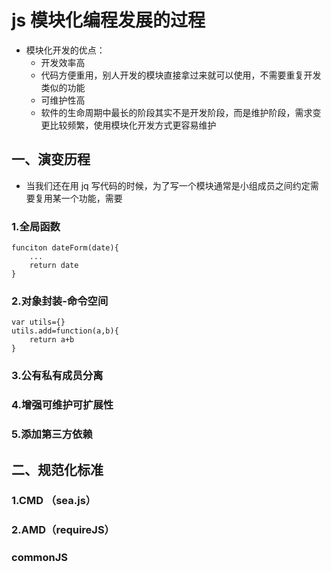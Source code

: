 # js 模块化编程发展的过程

* 模块化开发的优点：
  * 开发效率高
  * 代码方便重用，别人开发的模块直接拿过来就可以使用，不需要重复开发类似的功能
  * 可维护性高
  * 软件的生命周期中最长的阶段其实不是开发阶段，而是维护阶段，需求变更比较频繁，使用模块化开发方式更容易维护

## 一、演变历程

* 当我们还在用 jq 写代码的时候，为了写一个模块通常是小组成员之间约定需要复用某一个功能，需要

### 1.全局函数

```
funciton dateForm(date){
    ...
    return date
}
```

### 2.对象封装-命令空间
```
var utils={}
utils.add=function(a,b){
    return a+b
}
```

### 3.公有私有成员分离

### 4.增强可维护可扩展性

### 5.添加第三方依赖

## 二、规范化标准

### 1.CMD （sea.js）

### 2.AMD（requireJS）

### commonJS
